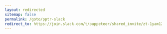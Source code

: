 ```yaml
---
layout: redirected
sitemap: false
permalink: /goto/pptr-slack
redirect_to: https://join.slack.com/t/puppeteer/shared_invite/zt-1yam12tqo-oQ6ANCKMqUeXsykqyLnI8Q
---
```


